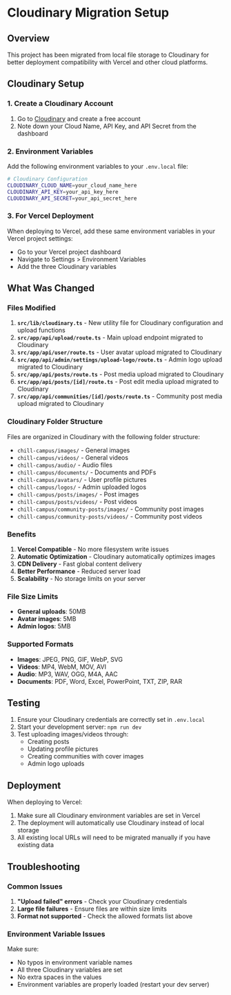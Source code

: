 # Cloudinary Migration Setup

## Overview
This project has been migrated from local file storage to Cloudinary for better deployment compatibility with Vercel and other cloud platforms.

## Cloudinary Setup

### 1. Create a Cloudinary Account
1. Go to [Cloudinary](https://cloudinary.com/) and create a free account
2. Note down your Cloud Name, API Key, and API Secret from the dashboard

### 2. Environment Variables
Add the following environment variables to your `.env.local` file:

```bash
# Cloudinary Configuration
CLOUDINARY_CLOUD_NAME=your_cloud_name_here
CLOUDINARY_API_KEY=your_api_key_here
CLOUDINARY_API_SECRET=your_api_secret_here
```

### 3. For Vercel Deployment
When deploying to Vercel, add these same environment variables in your Vercel project settings:
- Go to your Vercel project dashboard
- Navigate to Settings > Environment Variables
- Add the three Cloudinary variables

## What Was Changed

### Files Modified
1. **`src/lib/cloudinary.ts`** - New utility file for Cloudinary configuration and upload functions
2. **`src/app/api/upload/route.ts`** - Main upload endpoint migrated to Cloudinary
3. **`src/app/api/user/route.ts`** - User avatar upload migrated to Cloudinary
4. **`src/app/api/admin/settings/upload-logo/route.ts`** - Admin logo upload migrated to Cloudinary
5. **`src/app/api/posts/route.ts`** - Post media upload migrated to Cloudinary
6. **`src/app/api/posts/[id]/route.ts`** - Post edit media upload migrated to Cloudinary
7. **`src/app/api/communities/[id]/posts/route.ts`** - Community post media upload migrated to Cloudinary

### Cloudinary Folder Structure
Files are organized in Cloudinary with the following folder structure:
- `chill-campus/images/` - General images
- `chill-campus/videos/` - General videos
- `chill-campus/audio/` - Audio files
- `chill-campus/documents/` - Documents and PDFs
- `chill-campus/avatars/` - User profile pictures
- `chill-campus/logos/` - Admin uploaded logos
- `chill-campus/posts/images/` - Post images
- `chill-campus/posts/videos/` - Post videos
- `chill-campus/community-posts/images/` - Community post images
- `chill-campus/community-posts/videos/` - Community post videos

### Benefits
1. **Vercel Compatible** - No more filesystem write issues
2. **Automatic Optimization** - Cloudinary automatically optimizes images
3. **CDN Delivery** - Fast global content delivery
4. **Better Performance** - Reduced server load
5. **Scalability** - No storage limits on your server

### File Size Limits
- **General uploads**: 50MB
- **Avatar images**: 5MB
- **Admin logos**: 5MB

### Supported Formats
- **Images**: JPEG, PNG, GIF, WebP, SVG
- **Videos**: MP4, WebM, MOV, AVI
- **Audio**: MP3, WAV, OGG, M4A, AAC
- **Documents**: PDF, Word, Excel, PowerPoint, TXT, ZIP, RAR

## Testing
1. Ensure your Cloudinary credentials are correctly set in `.env.local`
2. Start your development server: `npm run dev`
3. Test uploading images/videos through:
   - Creating posts
   - Updating profile pictures
   - Creating communities with cover images
   - Admin logo uploads

## Deployment
When deploying to Vercel:
1. Make sure all Cloudinary environment variables are set in Vercel
2. The deployment will automatically use Cloudinary instead of local storage
3. All existing local URLs will need to be migrated manually if you have existing data

## Troubleshooting

### Common Issues
1. **"Upload failed" errors** - Check your Cloudinary credentials
2. **Large file failures** - Ensure files are within size limits
3. **Format not supported** - Check the allowed formats list above

### Environment Variable Issues
Make sure:
- No typos in environment variable names
- All three Cloudinary variables are set
- No extra spaces in the values
- Environment variables are properly loaded (restart your dev server)
